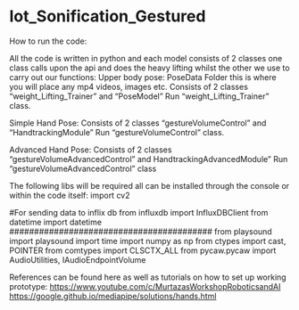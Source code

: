 # Iot_Sonification_Gestured

How to run the code:

All the code is written in python and each model consists of 2 classes one class calls upon the api and does the heavy lifting whilst the other we use to carry out our functions:
Upper body pose:
PoseData Folder this is where you will place any mp4 videos, images etc.
Consists of 2 classes “weight_Lifting_Trainer” and “PoseModel”
Run “weight_Lifting_Trainer” class.

Simple Hand Pose:
Consists of 2 classes “gestureVolumeControl” and “HandtrackingModule”
Run “gestureVolumeControl” class.

Advanced Hand Pose:
Consists of 2 classes “gestureVolumeAdvancedControl” and HandtrackingAdvancedModule”
Run “gestureVolumeAdvancedControl” class

The following libs will be required all can be installed through the console or within the code itself:
import cv2

#For sending data to inflix db
from influxdb import InfluxDBClient
from datetime import datetime
#########################################
from playsound import playsound
import time
import numpy as np
from ctypes import cast, POINTER
from comtypes import CLSCTX_ALL
from pycaw.pycaw import AudioUtilities, IAudioEndpointVolume


References can be found here as well as tutorials on how to set up working prototype: 
https://www.youtube.com/c/MurtazasWorkshopRoboticsandAI
https://google.github.io/mediapipe/solutions/hands.html
